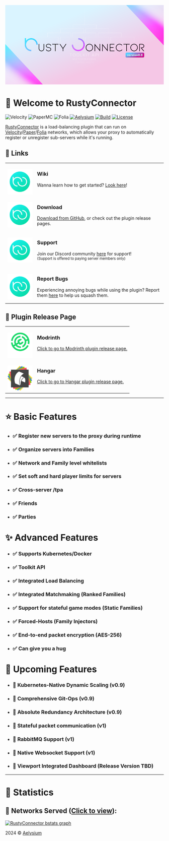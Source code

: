 ![Aelysium Wordmark Image](https://github.com/Aelysium-Group/rusty-connector/blob/development/blob/images/wordmark.png?raw=true)

# 👋 Welcome to RustyConnector 
![Velocity](https://flat.badgen.net/badge/Velocity/3.3.0/1197d1?icon=dockbit)
![PaperMC](https://flat.badgen.net/badge/Paper/1.16%20-%201.20.6/F96854?icon=telegram)
![Folia](https://flat.badgen.net/badge/Folia/Supported/E004BC?icon=maven)
[![Aelysium](https://flat.badgen.net/badge/Discord/Aelysium/5865F2?icon=discord)](https://join.aelysium.group/)
[![Build](https://flat.badgen.net/github/release/Aelysium-Group/rusty-connector?label=Latest%20Stable%20Release&icon=maven)](https://github.com/Aelysium-Group/rusty-connector/releases)
[![License](https://flat.badgen.net/badge/License/GPL-V3/5865F2)](https://github.com/Aelysium-Group/rusty-connector/blob/main/LICENSE_rusty-connector)

[RustyConnector] is a load-balancing plugin that can run on [Velocity]/[Paper]/[Folia] networks, which allows your proxy to automatically register or unregister sub-servers while it's running.

<!-- Table-1 -->
<table>
<thead>
<h2>🧭 Links</h2>
</thead>
<tbody>
<tr>
  <td width="80" align="center" valign="top">
    <br>
    <a href="https://wiki.aelysium.group/rusty-connector/"><img src="https://github.com/Aelysium-Group/rusty-connector/blob/development/blob/images/logo.webp?raw=true"></a>
  </td>
  <td valign="top">
    <h3>Wiki</h3>
    <p>
      Wanna learn how to get started? <a href="https://wiki.aelysium.group/rusty-connector/">Look here</a>!
    </p>
  </td>
</tr>
<tr>
  <td width="80" align="center" valign="top">
    <br>
    <a href="https://github.com/Aelysium-Group/rusty-connector/releases"><img src="https://github.com/Aelysium-Group/rusty-connector/blob/development/blob/images/logo.webp?raw=true"></a>
  </td>
  <td valign="top">
    <h3>Download</h3>
    <p>
      <a href="https://github.com/Aelysium-Group/rusty-connector/releases">Download from GitHub</a>, or check out the plugin release pages.
    </p>
  </td>
</tr>
<tr>
  <td width="80" align="center" valign="top">
    <br>
    <a href="https://join.aelysium.group"><img src="https://github.com/Aelysium-Group/rusty-connector/blob/development/blob/images/logo.webp?raw=true"></a>
  </td>
  <td>
    <h3>Support</h3>
    <p>
      Join our Discord community <a href="https://join.aelysium.group">here</a> for support!
      <br>
      <sup>(Support is offered to paying server members only)</sup>
    </p>
  </td>
</tr>
<tr>
  <td width="80" align="center" valign="top">
    <br>
    <a href="https://github.com/Aelysium-Group/rusty-connector/issues"><img src="https://github.com/Aelysium-Group/rusty-connector/blob/development/blob/images/logo.webp?raw=true"></a>
  </td>
  <td>
    <h3>Report Bugs</h3>
    <p>
    Experiencing annoying bugs while using the plugin? Report them <a href="https://github.com/Aelysium-Group/rusty-connector/issues"> here</a> to help us squash them.
    </p>
  </td>
</tr>
</tbody>
</table>

<!-- Table-2 -->
<table>
<thead>
<h2>🚀 Plugin Release Page</h2>
</thead>
<tbody>
<tr>
  <td width="80" align="center" valign="center">
    <br>
    <a href="https://modrinth.com/plugin/rustyconnector"><img src="https://github.com/Aelysium-Group/rusty-connector/blob/development/blob/images/modrinth.svg?raw=true"></a>
  </td>
  <td valign="top">
    <h3>Modrinth</h3>
    <p>
      <a href="https://modrinth.com/plugin/rustyconnector">Click to go to Modrinth plugin release page.</a>
    </p>
  </td>
</tr>
<tr>
  <td width="80" align="center" valign="top">
    <br>
    <a href="https://hangar.papermc.io/nathan-i-martin/RustyConnector"><img src="https://github.com/Aelysium-Group/rusty-connector/blob/development/blob/images/hangar.svg?raw=true"></a>
  </td>
  <td valign="top">
    <h3>Hangar</h3>
    <p>
      <a href="https://hangar.papermc.io/nathan-i-martin/RustyConnector">Click to go to Hangar plugin release page.</a>
    </p>
  </td>
</tr>
</tbody>
</table>

---
# ⭐ Basic Features
- ### ✅ Register new servers to the proxy during runtime
- ### ✅ Organize servers into Families
- ### ✅ Network and Family level whitelists
- ### ✅ Set soft and hard player limits for servers
- ### ✅ Cross-server /tpa
- ### ✅ Friends
- ### ✅ Parties

# ✨ Advanced Features
- ### ✅ Supports Kubernetes/Docker
- ### ✅ Toolkit API
- ### ✅ Integrated Load Balancing
- ### ✅ Integrated Matchmaking (Ranked Families)
- ### ✅ Support for stateful game modes (Static Families)
- ### ✅ Forced-Hosts (Family Injectors)
- ### ✅ End-to-end packet encryption (AES-256)
- ### ✅ Can give you a hug

# 🤔 Upcoming Features
- ### 🔳 Kubernetes-Native Dynamic Scaling (v0.9)
- ### 🔳 Comprehensive Git-Ops (v0.9)
- ### 🔳 Absolute Redundancy Architecture (v0.9)
- ### 🔳 Stateful packet communication (v1)
- ### 🔳 RabbitMQ Support (v1)
- ### 🔳 Native Websocket Support (v1)

- ### 🔳 Viewport Integrated Dashboard (Release Version TBD)
---
# 🎨 Statistics

## 🌌 Networks Served ([Click to view](https://bstats.org/plugin/velocity/RustyConnector/17972)):
[![RustyConnector bstats graph](https://bstats.org/signatures/velocity/RustyConnector.svg)](https://bstats.org/signatures/velocity/RustyConnector.svg)

2024 © [Aelysium](https://www.aelysium.group)

<!-- URL LIST -->
[Folia]:https://github.com/PaperMC/Folia
[Paper]: https://papermc.io
[Velocity]: https://velocitypowered.com
[RustyConnector]: https://github.com/Aelysium-Group/rusty-connector
